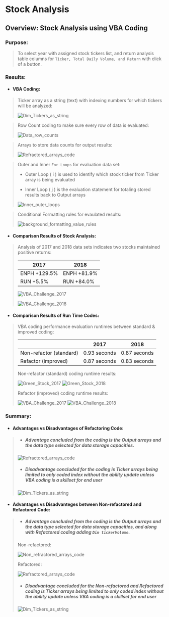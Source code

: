 # Stock Analysis

## Overview: Stock Analysis using VBA Coding

### Purpose:
 >To select year with assigned stock tickers list, and return analysis table columns for `Ticker, Total Daily Volume, and Return` with click of a button.  

### Results:

 - #### VBA Coding:
 
 >Ticker array as a string (text) with indexing numbers for which tickers will be analyzed:
 >
 >![Dim_Tickers_as_string](https://user-images.githubusercontent.com/92836648/141665889-d99867ce-c6c7-4c73-9583-025720dc44f0.png)
 
 >Row Count coding to make sure every row of data is evaluated:
 >
 >![Data_row_counts](https://user-images.githubusercontent.com/92836648/141665888-7dd27be9-c688-4c7c-9abb-a62bde745be4.png)

 >Arrays to store data counts for output results:
 >
 >![Refractored_arrays_code](https://user-images.githubusercontent.com/92836648/141664956-cad2fb98-03a0-45e0-a5e0-e5d83377891f.png)

 >Outer and Inner `For Loops` for evaluation data set:
 >
 > - Outer Loop ( i ) is used to identify which stock ticker from Ticker array is being evaluated
 >
 > - Inner Loop ( j ) is the evaluation statement for totaling stored results back to Output arrays
 >
 >![Inner_outer_loops](https://user-images.githubusercontent.com/92836648/141665890-f191030d-31ba-4dd5-9ea1-f3f7f1611971.png)

 >Conditional Formatting rules for evaulated results:
 >
 >![background_formatting_value_rules](https://user-images.githubusercontent.com/92836648/141665885-228e55d9-03a0-4082-bcc4-b653fcd63337.png)

 - #### Comparison Results of Stock Analysis:
 >Analysis of 2017 and 2018 data sets indicates two stocks maintained positive returns:
 >
 > |      2017     |      2018     |    
 > | ------------- | ------------- |
 > | ENPH +129.5%  | ENPH +81.9%   |
 > | RUN    +5.5%  | RUN  +84.0%   |
 > 
 >![VBA_Challenge_2017](https://user-images.githubusercontent.com/92836648/141664529-f4f67063-3ae9-46ed-b640-d589ab664290.png) 
 >
 >![VBA_Challenge_2018](https://user-images.githubusercontent.com/92836648/141664532-95385731-07bb-434f-8f6c-3213d60a2948.png)

 - #### Comparison Results of Run Time Codes:
 >VBA coding performance evaluation runtimes between standard & improved coding:
 >
 > |                          |      2017     |     2018      |
 > | ------------------------ | ------------- | ------------- |
 > | Non-refactor (standard) | 0.93 seconds  | 0.87 seconds  |
 > | Refactor (improved)     | 0.87 seconds  | 0.83 seconds  |
 >
 >Non-refactor (standard) coding runtime results:
 >
 >![Green_Stock_2017](https://user-images.githubusercontent.com/92836648/141664506-13693a8b-26c2-4c73-8fe6-c83cd5e5b159.png)
 >![Green_Stock_2018](https://user-images.githubusercontent.com/92836648/141664527-87de2974-8da7-4a38-be54-3204122a01a2.png)
 >
 > Refactor (improved) coding runtime results:
 >
 >![VBA_Challenge_2017](https://user-images.githubusercontent.com/92836648/141664529-f4f67063-3ae9-46ed-b640-d589ab664290.png) 
 >![VBA_Challenge_2018](https://user-images.githubusercontent.com/92836648/141664532-95385731-07bb-434f-8f6c-3213d60a2948.png)

### Summary:

 - #### Advantages vs Disadvantages of Refactoring Code:
 >
 > - ##### Advantage concluded from the coding is the Output arrays and the data type selected for data storage capacities.
 >
 >![Refractored_arrays_code](https://user-images.githubusercontent.com/92836648/141664956-cad2fb98-03a0-45e0-a5e0-e5d83377891f.png)
 >
 > - ##### Disadvantage concluded for the coding is Ticker arrays being limited to only coded index without the ability update unless VBA coding is a skillset for end user
 >
 >![Dim_Tickers_as_string](https://user-images.githubusercontent.com/92836648/141665889-d99867ce-c6c7-4c73-9583-025720dc44f0.png)

 - #### Advantages vs Disadvanteges between Non-refactored and Refactored Code:
 >
 > - ##### Advantage concluded from the coding is the Output arrays and the data type selected for data storage capacities, and along with Refactored coding adding `Dim tickerVolume`.
 >
 >Non-refactored:
 >
 >![Non_refractored_arrays_code](https://user-images.githubusercontent.com/92836648/141664954-ab63d18d-5f8a-43bf-870e-9dc1c9d8c6e4.png)
 >
 >Refactored:
 >
 >![Refractored_arrays_code](https://user-images.githubusercontent.com/92836648/141664956-cad2fb98-03a0-45e0-a5e0-e5d83377891f.png)
 >
 > - ##### Disadvantage concluded for the Non-refactored and Refactored coding is Ticker arrays being limited to only coded index without the ability update unless VBA coding is a skillset for end user
 >
 >![Dim_Tickers_as_string](https://user-images.githubusercontent.com/92836648/141665889-d99867ce-c6c7-4c73-9583-025720dc44f0.png)
